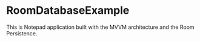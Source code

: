 # RoomDatabaseExample
This is Notepad application built with the MVVM architecture and the Room Persistence.


